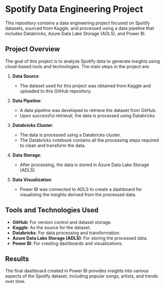 # Spotify Data Engineering Project

This repository contains a data engineering project focused on Spotify datasets, sourced from Kaggle, and processed using a data pipeline that includes Databricks, Azure Data Lake Storage (ADLS), and Power BI.

## Project Overview

The goal of this project is to analyze Spotify data to generate insights using cloud-based tools and technologies. The main steps in the project are:

1. **Data Source**:
   - The dataset used for this project was obtained from Kaggle and uploaded to this GitHub repository.

2. **Data Pipeline**:
   - A data pipeline was developed to retrieve the dataset from GitHub.
   - Upon successful retrieval, the data is processed using Databricks.

3. **Databricks Cluster**:
   - The data is processed using a Databricks cluster.
   - The Databricks notebook contains all the processing steps required to clean and transform the data.

4. **Data Storage**:
   - After processing, the data is stored in Azure Data Lake Storage (ADLS).

5. **Data Visualization**:
   - Power BI was connected to ADLS to create a dashboard for visualizing the insights derived from the processed data.

## Tools and Technologies Used

- **GitHub**: For version control and dataset storage.
- **Kaggle**: As the source for the dataset.
- **Databricks**: For data processing and transformation.
- **Azure Data Lake Storage (ADLS)**: For storing the processed data.
- **Power BI**: For creating dashboards and visualizations.


## Results

The final dashboard created in Power BI provides insights into various aspects of the Spotify dataset, including popular songs, artists, and trends over time.


